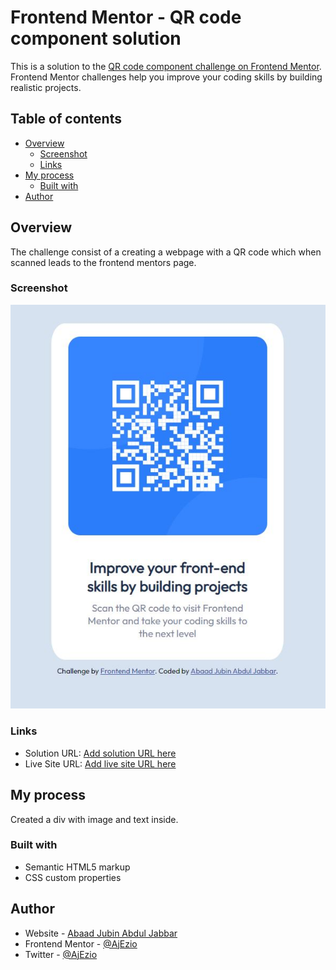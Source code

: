 # Frontend Mentor - QR code component solution

This is a solution to the [QR code component challenge on Frontend Mentor](https://www.frontendmentor.io/challenges/qr-code-component-iux_sIO_H). Frontend Mentor challenges help you improve your coding skills by building realistic projects. 

## Table of contents

- [Overview](#overview)
  - [Screenshot](#screenshot)
  - [Links](#links)
- [My process](#my-process)
  - [Built with](#built-with)
- [Author](#author)

## Overview
The challenge consist of a creating a webpage with a QR code which when scanned leads to the frontend mentors page.
### Screenshot

![Screenshot](screenshot.jpg)


### Links

- Solution URL: [Add solution URL here](https://your-solution-url.com)
- Live Site URL: [Add live site URL here](https://your-live-site-url.com)

## My process
Created a div with image and text inside.
### Built with

- Semantic HTML5 markup
- CSS custom properties

## Author

- Website - [Abaad Jubin Abdul Jabbar](https://www.your-site.com)
- Frontend Mentor - [@AjEzio](https://www.frontendmentor.io/profile/AjEzio)
- Twitter - [@AjEzio](https://www.twitter.com/AjEzio)


